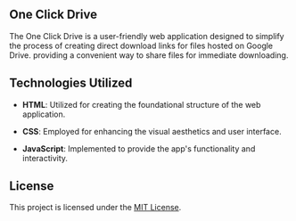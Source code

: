 
## One Click Drive

The One Click Drive is a user-friendly web application designed to simplify the process of creating direct download links for files hosted on Google Drive. providing a convenient way to share files for immediate downloading.


## Technologies Utilized

- **HTML**: Utilized for creating the foundational structure of the web application.

- **CSS**: Employed for enhancing the visual aesthetics and user interface.

- **JavaScript**: Implemented to provide the app's functionality and interactivity.

## License

This project is licensed under the [MIT License](LICENSE).
